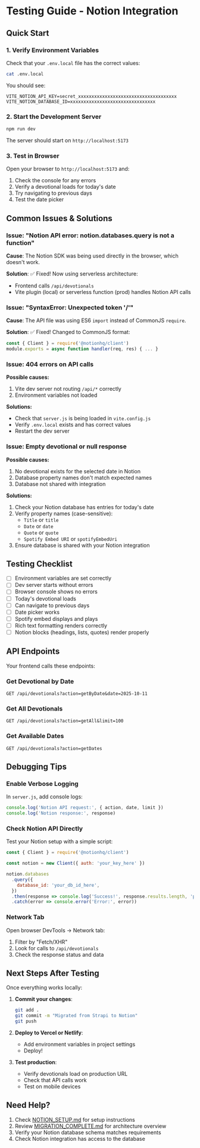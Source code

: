 # Testing Guide - Notion Integration

## Quick Start

### 1. Verify Environment Variables

Check that your `.env.local` file has the correct values:

```bash
cat .env.local
```

You should see:

```
VITE_NOTION_API_KEY=secret_xxxxxxxxxxxxxxxxxxxxxxxxxxxxxxxxxxxxx
VITE_NOTION_DATABASE_ID=xxxxxxxxxxxxxxxxxxxxxxxxxxxxxxxx
```

### 2. Start the Development Server

```bash
npm run dev
```

The server should start on `http://localhost:5173`

### 3. Test in Browser

Open your browser to `http://localhost:5173` and:

1. Check the console for any errors
2. Verify a devotional loads for today's date
3. Try navigating to previous days
4. Test the date picker

## Common Issues & Solutions

### Issue: "Notion API error: notion.databases.query is not a function"

**Cause**: The Notion SDK was being used directly in the browser, which doesn't work.

**Solution**: ✅ Fixed! Now using serverless architecture:

- Frontend calls `/api/devotionals`
- Vite plugin (local) or serverless function (prod) handles Notion API calls

### Issue: "SyntaxError: Unexpected token '/'"

**Cause**: The API file was using ES6 `import` instead of CommonJS `require`.

**Solution**: ✅ Fixed! Changed to CommonJS format:

```javascript
const { Client } = require('@notionhq/client')
module.exports = async function handler(req, res) { ... }
```

### Issue: 404 errors on API calls

**Possible causes:**

1. Vite dev server not routing `/api/*` correctly
2. Environment variables not loaded

**Solutions:**

- Check that `server.js` is being loaded in `vite.config.js`
- Verify `.env.local` exists and has correct values
- Restart the dev server

### Issue: Empty devotional or null response

**Possible causes:**

1. No devotional exists for the selected date in Notion
2. Database property names don't match expected names
3. Database not shared with integration

**Solutions:**

1. Check your Notion database has entries for today's date
2. Verify property names (case-sensitive):
   - `Title` or `title`
   - `Date` or `date`
   - `Quote` or `quote`
   - `Spotify Embed URI` or `spotifyEmbedUri`
3. Ensure database is shared with your Notion integration

## Testing Checklist

- [ ] Environment variables are set correctly
- [ ] Dev server starts without errors
- [ ] Browser console shows no errors
- [ ] Today's devotional loads
- [ ] Can navigate to previous days
- [ ] Date picker works
- [ ] Spotify embed displays and plays
- [ ] Rich text formatting renders correctly
- [ ] Notion blocks (headings, lists, quotes) render properly

## API Endpoints

Your frontend calls these endpoints:

### Get Devotional by Date

```
GET /api/devotionals?action=getByDate&date=2025-10-11
```

### Get All Devotionals

```
GET /api/devotionals?action=getAll&limit=100
```

### Get Available Dates

```
GET /api/devotionals?action=getDates
```

## Debugging Tips

### Enable Verbose Logging

In `server.js`, add console logs:

```javascript
console.log('Notion API request:', { action, date, limit })
console.log('Notion response:', response)
```

### Check Notion API Directly

Test your Notion setup with a simple script:

```javascript
const { Client } = require('@notionhq/client')

const notion = new Client({ auth: 'your_key_here' })

notion.databases
  .query({
    database_id: 'your_db_id_here',
  })
  .then(response => console.log('Success!', response.results.length, 'pages'))
  .catch(error => console.error('Error:', error))
```

### Network Tab

Open browser DevTools → Network tab:

1. Filter by "Fetch/XHR"
2. Look for calls to `/api/devotionals`
3. Check the response status and data

## Next Steps After Testing

Once everything works locally:

1. **Commit your changes**:

   ```bash
   git add .
   git commit -m "Migrated from Strapi to Notion"
   git push
   ```

2. **Deploy to Vercel or Netlify**:
   - Add environment variables in project settings
   - Deploy!

3. **Test production**:
   - Verify devotionals load on production URL
   - Check that API calls work
   - Test on mobile devices

## Need Help?

1. Check [NOTION_SETUP.md](./NOTION_SETUP.md) for setup instructions
2. Review [MIGRATION_COMPLETE.md](./MIGRATION_COMPLETE.md) for architecture overview
3. Verify your Notion database schema matches requirements
4. Check Notion integration has access to the database
